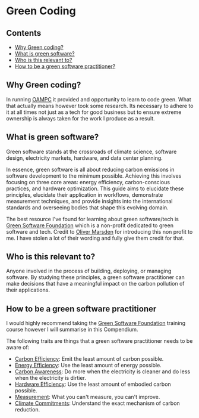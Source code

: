 # Green Coding

## Contents

- [Why Green coding?](#why-green-coding)
- [What is green software?](#what-is-green-software)
- [Who is this relevant to?](#who-is-this-relevant-to)
- [How to be a green software practitioner?](#how-to-be-a-green-software-practitioner)

## Why Green coding?

In running [OAMPC](https://www.oampc.co.uk/) it provided and opportunity to learn to code green. What that actually means however took some research. Its necessary to adhere to it at all times not just as a tech for good business but to ensure extreme ownership is always taken for the work I produce as a result.

## What is green software?

Green software stands at the crossroads of climate science, software design, electricity markets, hardware, and data center planning.

In essence, green software is all about reducing carbon emissions in software development to the minimum possible. Achieving this involves focusing on three core areas: energy efficiency, carbon-conscious practices, and hardware optimization. This guide aims to elucidate these principles, elucidate their application in workflows, demonstrate measurement techniques, and provide insights into the international standards and overseeing bodies that shape this evolving domain.

The best resource I've found for learning about green software/tech is [Green Software Foundation](https://greensoftware.foundation/) which is a non-profit dedicated to green software and tech. Credit to [Oliver Marsden](https://www.linkedin.com/in/oliver-marsden/) for introducing this non profit to me. I have stolen a lot of their wording and fully give them credit for that.

## Who is this relevant to?

Anyone involved in the process of building, deploying, or managing software. By studying these principles, a green software practitioner can make decisions that have a meaningful impact on the carbon pollution of their applications.

## How to be a green software practitioner

I would highly recommend taking the [Green Software Foundation](https://greensoftware.foundation/) training course however I will summarise in this Compendium.

The following traits are things that a green software practitioner needs to be aware of:

- [Carbon Efficiency](./carbon-efficiency.md): Emit the least amount of carbon possible.
- [Energy Efficiency](./energy-efficiency.md): Use the least amount of energy possible.
- [Carbon Awareness](./carbon-awareness.md): Do more when the electricity is cleaner and do less when the electricity is dirtier.
- [Hardware Efficiency](./hardware-efficiency.md): Use the least amount of embodied carbon possible.
- [Measurement](./measurement.md): What you can't measure, you can't improve.
- [Climate Commitments](./climate-commitments.md): Understand the exact mechanism of carbon reduction.

